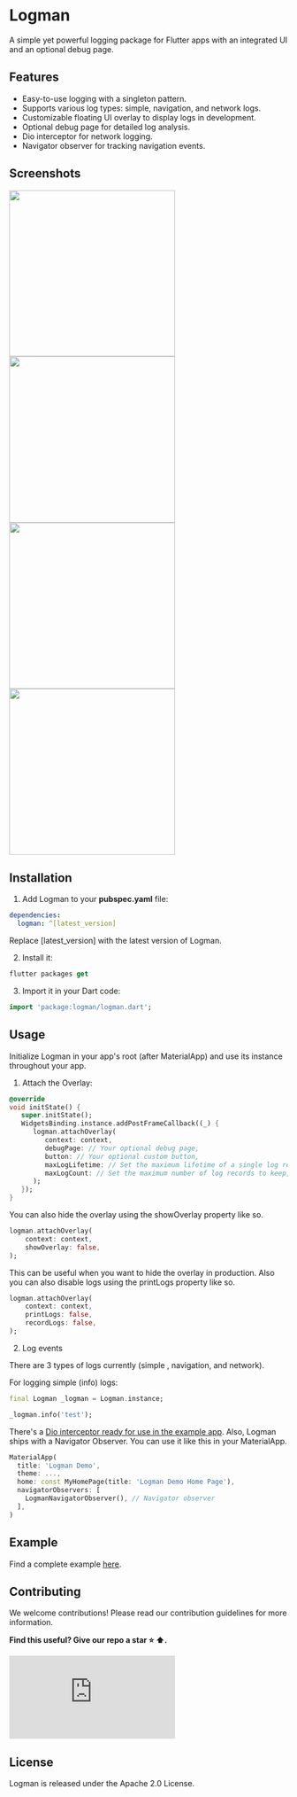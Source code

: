 # Logman

A simple yet powerful logging package for Flutter apps with an integrated UI and an optional debug page.

## Features

- Easy-to-use logging with a singleton pattern.
- Supports various log types: simple, navigation, and network logs.
- Customizable floating UI overlay to display logs in development.
- Optional debug page for detailed log analysis.
- Dio interceptor for network logging.
- Navigator observer for tracking navigation events.


## Screenshots

<img src="https://raw.githubusercontent.com/Sorcel-Tech/logman.dart/main/doc/screenshots/1.png" width="300"> <img src="https://raw.githubusercontent.com/Sorcel-Tech/logman.dart/main/doc/screenshots/2.png" width="300"> 
<img src="https://raw.githubusercontent.com/Sorcel-Tech/logman.dart/main/doc/screenshots/3.png" width="300"> <img src="https://raw.githubusercontent.com/Sorcel-Tech/logman.dart/main/doc/screenshots/4.png" width="300"> 


## Installation

1. Add Logman to your **pubspec.yaml** file:

```yaml
dependencies:
  logman: ^[latest_version]
```
Replace [latest_version] with the latest version of Logman.

2. Install it:

```dart
flutter packages get
```

3. Import it in your Dart code:

```dart
import 'package:logman/logman.dart';
```
## Usage
Initialize Logman in your app's root (after MaterialApp) and use its instance throughout your app.

1. Attach the Overlay:
    
```dart
@override
void initState() {
   super.initState();
   WidgetsBinding.instance.addPostFrameCallback((_) {
      logman.attachOverlay(
         context: context,
         debugPage: // Your optional debug page,
         button: // Your optional custom button,
         maxLogLifetime: // Set the maximum lifetime of a single log record,
         maxLogCount: // Set the maximum number of log records to keep,
      );
   });
}
```

You can also hide the overlay using the showOverlay property like so.
```dart
logman.attachOverlay(
    context: context,
    showOverlay: false,
);
```

This can be useful when you want to hide the overlay in production. Also you can also disable logs 
using the printLogs property like so.

```dart
logman.attachOverlay(
    context: context,
    printLogs: false,
    recordLogs: false,
);
```

2. Log events

There are 3 types of logs currently (simple , navigation, and network).

For logging simple (info) logs:

```dart
final Logman _logman = Logman.instance;

_logman.info('test');
```

There's a [Dio interceptor ready for use in the example app](https://github.com/Sorcel-Tech/logman.dart/blob/main/example/lib/logman_dio_interceptor.dart).
Also, Logman ships with a Navigator Observer. You can use it like this in your MaterialApp.

```dart
MaterialApp(
  title: 'Logman Demo',
  theme: ...,
  home: const MyHomePage(title: 'Logman Demo Home Page'),
  navigatorObservers: [
    LogmanNavigatorObserver(), // Navigator observer
  ],
)
```

## Example
Find a complete example [here](https://github.com/Sorcel-Tech/logman.dart/blob/main/example/lib/main.dart). 

## Contributing
We welcome contributions! Please read our contribution guidelines for more information.

**Find this useful? Give our repo a star :star: :arrow_up:.**

[![Stargazers repo roster for @Sorcel-Tech/logman.dart](https://reporoster.com/stars/Sorcel-Tech/logman.dart)](https://github.com/Sorcel-Tech/logman.dart/stargazers)

## License
Logman is released under the Apache 2.0 License.

